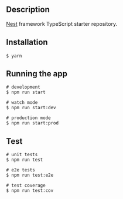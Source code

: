 ## Description

[Nest](https://github.com/nestjs/nest) framework TypeScript starter repository.

## Installation

```
$ yarn
```

## Running the app

```
# development
$ npm run start

# watch mode
$ npm run start:dev

# production mode
$ npm run start:prod
```

## Test

```
# unit tests
$ npm run test

# e2e tests
$ npm run test:e2e

# test coverage
$ npm run test:cov
```
